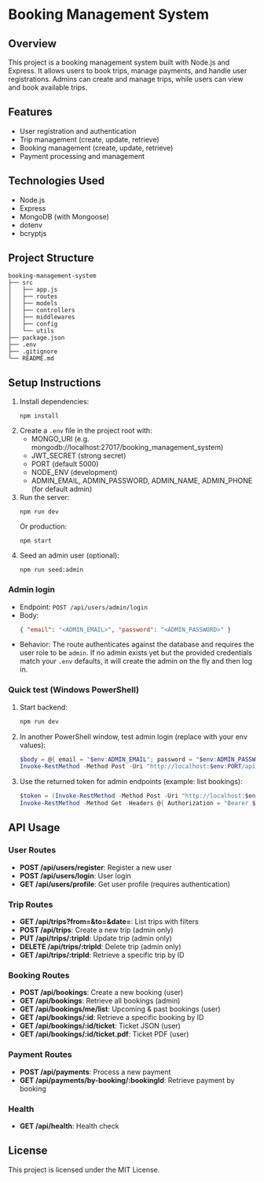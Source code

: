# Booking Management System

## Overview
This project is a booking management system built with Node.js and Express. It allows users to book trips, manage payments, and handle user registrations. Admins can create and manage trips, while users can view and book available trips.

## Features
- User registration and authentication
- Trip management (create, update, retrieve)
- Booking management (create, update, retrieve)
- Payment processing and management

## Technologies Used
- Node.js
- Express
- MongoDB (with Mongoose)
- dotenv
- bcryptjs

## Project Structure
```
booking-management-system
├── src
│   ├── app.js
│   ├── routes
│   ├── models
│   ├── controllers
│   ├── middlewares
│   ├── config
│   └── utils
├── package.json
├── .env
├── .gitignore
└── README.md
```

## Setup Instructions
1. Install dependencies:
   ```
   npm install
   ```
2. Create a `.env` file in the project root with:
   - MONGO_URI (e.g. mongodb://localhost:27017/booking_management_system)
   - JWT_SECRET (strong secret)
   - PORT (default 5000)
   - NODE_ENV (development)
   - ADMIN_EMAIL, ADMIN_PASSWORD, ADMIN_NAME, ADMIN_PHONE (for default admin)
3. Run the server:
   ```
   npm run dev
   ```
   Or production:
   ```
   npm start
   ```
4. Seed an admin user (optional):
   ```
   npm run seed:admin
   ```

### Admin login
- Endpoint: `POST /api/users/admin/login`
- Body:
  ```json
  { "email": "<ADMIN_EMAIL>", "password": "<ADMIN_PASSWORD>" }
  ```
- Behavior: The route authenticates against the database and requires the user role to be `admin`. If no admin exists yet but the provided credentials match your `.env` defaults, it will create the admin on the fly and then log in.

### Quick test (Windows PowerShell)
1. Start backend:
   ```powershell
   npm run dev
   ```
2. In another PowerShell window, test admin login (replace with your env values):
   ```powershell
   $body = @{ email = "$env:ADMIN_EMAIL"; password = "$env:ADMIN_PASSWORD" } | ConvertTo-Json
   Invoke-RestMethod -Method Post -Uri "http://localhost:$env:PORT/api/users/admin/login" -ContentType 'application/json' -Body $body
   ```
3. Use the returned token for admin endpoints (example: list bookings):
   ```powershell
   $token = (Invoke-RestMethod -Method Post -Uri "http://localhost:$env:PORT/api/users/admin/login" -ContentType 'application/json' -Body $body).token
   Invoke-RestMethod -Method Get -Headers @{ Authorization = "Bearer $token" } -Uri "http://localhost:$env:PORT/api/bookings"
   ```

## API Usage
### User Routes
- **POST /api/users/register**: Register a new user
- **POST /api/users/login**: User login
- **GET /api/users/profile**: Get user profile (requires authentication)

### Trip Routes
- **GET /api/trips?from=&to=&date=**: List trips with filters
- **POST /api/trips**: Create a new trip (admin only)
- **PUT /api/trips/:tripId**: Update trip (admin only)
- **DELETE /api/trips/:tripId**: Delete trip (admin only)
- **GET /api/trips/:tripId**: Retrieve a specific trip by ID

### Booking Routes
- **POST /api/bookings**: Create a new booking (user)
- **GET /api/bookings**: Retrieve all bookings (admin)
- **GET /api/bookings/me/list**: Upcoming & past bookings (user)
- **GET /api/bookings/:id**: Retrieve a specific booking by ID
- **GET /api/bookings/:id/ticket**: Ticket JSON (user)
- **GET /api/bookings/:id/ticket.pdf**: Ticket PDF (user)

### Payment Routes
- **POST /api/payments**: Process a new payment
- **GET /api/payments/by-booking/:bookingId**: Retrieve payment by booking

### Health
- **GET /api/health**: Health check

## License
This project is licensed under the MIT License.